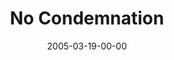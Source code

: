 ---
layout: message
category: message
series: "The Life"
title: "No Condemnation"
date: 2005-03-19-00-00
message_id: 128
audio: "http://s3.amazonaws.com/crossroads-media/message/audio/The_Life_04_03-19-05_No_Condemnation.mp3"
audio-duration: "41:16"
explicit: false
---